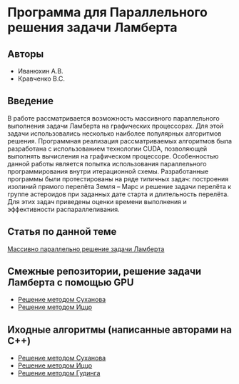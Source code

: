 # Программа для Параллельного решения задачи Ламберта
## Авторы
- Иванюхин А.В.
- Кравченко В.С.
## Введение
В работе рассматривается возможность массивного параллельного выполнения задачи Ламберта на графических процессорах. Для этой задачи использовались несколько наиболее популярных алгоритмов решения. Программная реализация рассматриваемых алгоритмов была разработана с использованием технологии CUDA, позволяющей выполнять вычисления на графическом процессоре. Особенностью данной работы является попытка использования параллельного программирования внутри итерационной схемы. Разработанные программы были протестированы на ряде типичных задач: построения изолиний прямого перелёта Земля – Марс и решение задачи перелёта к группе астероидов при заданных дате старта и длительность перелёта. Для этих задач приведены оценки времени выполнения и эффективности распараллеливания.  

## Статья по данной теме


[Массивно параллельно решение задачи Ламберта](https://iopscience.iop.org/article/10.1088/1742-6596/1925/1/012078)


## Смежные репозитории, решение задачи Ламберта с помощью GPU

- [Решение методом Суханова](https://github.com/evilgenie-code/suhanov_gpu_mass)
- [Решение методом Иццо](https://github.com/evilgenie-code/izzo-dynamically-parallel)

## Иходные алгоритмы (написанные авторами на C++)

- [Решение методом Суханова](https://github.com/evilgenie-code/suhanov_cpu)
- [Решение методом Иццо](https://github.com/evilgenie-code/izzo_cpu)
- [Решение методом Гудинга](https://github.com/evilgenie-code/gooding_cpu)
